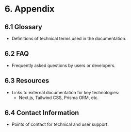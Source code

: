 # **6. Appendix**
## **6.1 Glossary**
- Definitions of technical terms used in the documentation.

## **6.2 FAQ**
- Frequently asked questions by users or developers.

## **6.3 Resources**
- Links to external documentation for key technologies:
  - Next.js, Tailwind CSS, Prisma ORM, etc.

## **6.4 Contact Information**
- Points of contact for technical and user support.

